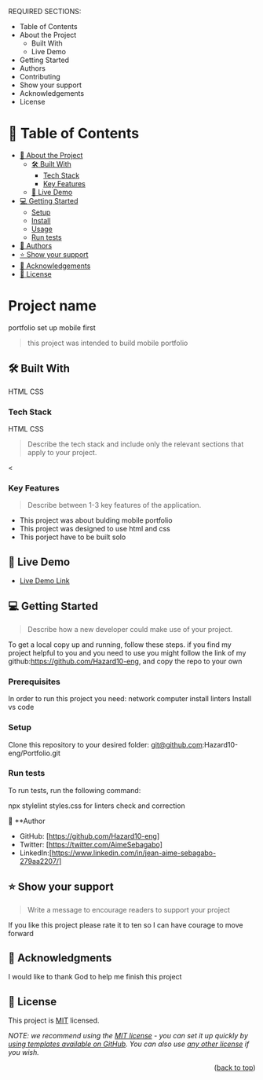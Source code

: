 
REQUIRED SECTIONS:
- Table of Contents
- About the Project
  - Built With
  - Live Demo
- Getting Started
- Authors
- Contributing
- Show your support
- Acknowledgements
- License


# 📗 Table of Contents

- [📖 About the Project](#about-project)
  - [🛠 Built With](#built-with)
    - [Tech Stack](#tech-stack)
    - [Key Features](#key-features)
  - [🚀 Live Demo](#live-demo)
- [💻 Getting Started](#getting-started)
  - [Setup](#setup)
  - [Install](#install)
  - [Usage](#usage)
  - [Run tests](#run-tests)
- [👥 Authors](#authors)
- [⭐️ Show your support](#support)
- [🙏 Acknowledgements](#acknowledgements)
- [📝 License](#license)


# Project name
portfolio set up mobile first

> this project was intended to build mobile portfolio

## 🛠 Built With 
HTML
CSS

### Tech Stack 
HTML
CSS

> Describe the tech stack and include only the relevant sections that apply to your project.

<

### Key Features <a name="key-features"></a>

> Describe between 1-3 key features of the application.

- This project was about bulding mobile portfolio 
- This project was designed to use html and css
- This porject have to be built solo

## 🚀 Live Demo 

- [Live Demo Link](http://127.0.0.1:5501/index.html)

## 💻 Getting Started 

> Describe how a new developer could make use of your project.

To get a local copy up and running, follow these steps.
if you find my project helpful to you and you need to use you might follow the link of
my github:https://github.com/Hazard10-eng, and copy the repo to your own

### Prerequisites

In order to run this project you need:
network
computer
install linters 
Install vs code 

### Setup

Clone this repository to your desired folder:
git@github.com:Hazard10-eng/Portfolio.git
### Run tests

To run tests, run the following command:

npx stylelint styles.css for linters check and correction


👤 **Author

- GitHub: [https://github.com/Hazard10-eng]
- Twitter: [https://twitter.com/AimeSebagabo]
- LinkedIn:[https://www.linkedin.com/in/jean-aime-sebagabo-279aa2207/]



## ⭐️ Show your support <a name="support"></a>

> Write a message to encourage readers to support your project

If you like this project please rate it to ten so I can have courage to move forward 

## 🙏 Acknowledgments <a name="acknowledgements"></a>



I would like to thank God to help me finish this project


## 📝 License <a name="license"></a>

This project is [MIT](./LICENSE) licensed.

_NOTE: we recommend using the [MIT license](https://choosealicense.com/licenses/mit/) - you can set it up quickly by [using templates available on GitHub](https://docs.github.com/en/communities/setting-up-your-project-for-healthy-contributions/adding-a-license-to-a-repository). You can also use [any other license](https://choosealicense.com/licenses/) if you wish._

<p align="right">(<a href="#readme-top">back to top</a>)</p>

